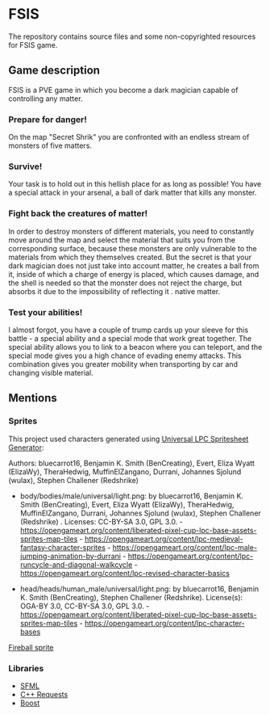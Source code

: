 # FSIS
The repository contains source files and some non-copyrighted resources for FSIS game.
## Game description
FSIS is a PVE game in which you become a dark magician capable of controlling any matter.
### Prepare for danger!
On the map "Secret Shrik" you are confronted with an endless stream of monsters of five matters.
### Survive!
Your task is to hold out in this hellish place for as long as possible! You have a special attack in your arsenal, a ball of dark matter that kills any monster.
### Fight back the creatures of matter!
In order to destroy monsters of different materials, you need to constantly move around the map and select the material that suits you from the corresponding surface, because these monsters are only vulnerable to the materials from which they themselves created. But the secret is that your dark magician does not just take into account matter, he creates a ball from it, inside of which a charge of energy is placed, which causes damage, and the shell is needed so that the monster does not reject the charge, but absorbs it due to the impossibility of reflecting it . native matter.
### Test your abilities!
I almost forgot, you have a couple of trump cards up your sleeve for this battle - a special ability and a special mode that work great together. The special ability allows you to link to a beacon where you can teleport, and the special mode gives you a high chance of evading enemy attacks. This combination gives you greater mobility when transporting by car and changing visible material.

## Mentions
### Sprites
This project used characters generated using [Universal LPC Spritesheet Generator](https://sanderfrenken.github.io/Universal-LPC-Spritesheet-Character-Generator/#?body=Body_color_light&head=Human_male_light):

Authors: bluecarrot16, Benjamin K. Smith (BenCreating), Evert, Eliza Wyatt (ElizaWy), TheraHedwig, MuffinElZangano, Durrani, Johannes Sjolund (wulax), Stephen Challener (Redshrike)

- body/bodies/male/universal/light.png: by bluecarrot16, Benjamin K. Smith (BenCreating), Evert, Eliza Wyatt (ElizaWy), TheraHedwig, MuffinElZangano, Durrani, Johannes Sjolund (wulax), Stephen Challener (Redshrike) . Licenses: CC-BY-SA 3.0, GPL 3.0.
      - https://opengameart.org/content/liberated-pixel-cup-lpc-base-assets-sprites-map-tiles
      - https://opengameart.org/content/lpc-medieval-fantasy-character-sprites
      - https://opengameart.org/content/lpc-male-jumping-animation-by-durrani
      - https://opengameart.org/content/lpc-runcycle-and-diagonal-walkcycle
      - https://opengameart.org/content/lpc-revised-character-basics

- head/heads/human_male/universal/light.png: by bluecarrot16, Benjamin K. Smith (BenCreating), Stephen Challener (Redshrike). License(s): OGA-BY 3.0, CC-BY-SA 3.0, GPL 3.0.
      - https://opengameart.org/content/liberated-pixel-cup-lpc-base-assets-sprites-map-tiles
      - https://opengameart.org/content/lpc-character-bases

[Fireball sprite](https://www.reddit.com/r/AnimatedPixelArt/comments/zpwz9y/i_made_a_fireball_thing_idk_why/)
### Libraries
- [SFML](https://www.sfml-dev.org/) 
- [C++ Requests](https://github.com/libcpr/cpr) 
- [Boost](https://boost.org)